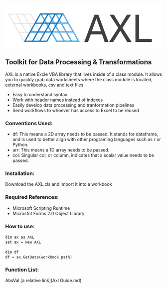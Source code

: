 
![](https://github.com/cwalenciak/AXL/blob/main/AXL%20Logo.png)

## Toolkit for Data Processing & Transformations

AXL is a native Excle VBA library that lives inside of a class module. It allows you to quickly grab data worksheets where the class module is located, external workbooks, csv and text files

- Easy to understand syntax
- Work with header names instead of indexes
- Easily develop data processing and tranformation pipelines 
- Send workflows to whoever has access to Excel to be reused

### Conventions Used:
- df: This means a 2D array needs to be passed. It stands for dataframe, and is used to better align with other programing languages such as r or Python.
- arr: This means a 1D array needs to be passed.
- col: Singular col, or column, indicates that a scalar value needs to be passed.

### Installation:
Download the AXL.cls and import it into a workbook


### Required References:
- Microsoft Scripting Runtime
- Microsfot Forms 2.0 Object Library

### How to use:

```
dim ax as AXL
set ax = New AXL

dim df
df = ax.GetData(workbook path)
```

### Function List:
AbsVal [a relative link](Axl Guide.md)
